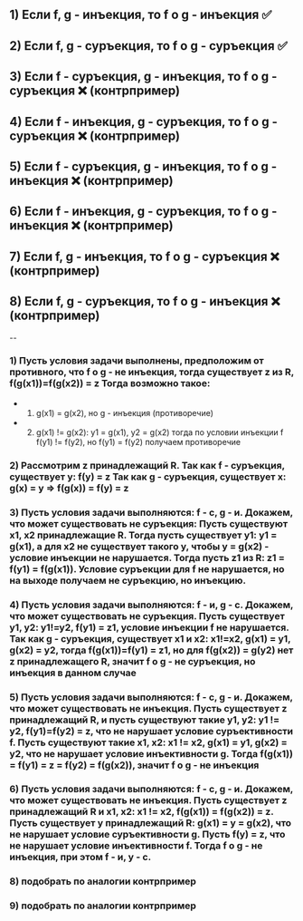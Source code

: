 ## 1) Если f, g - инъекция, то f o g - инъекция                 ✅
## 2) Если f, g - суръекция, то f o g - суръекция               ✅
## 3) Если f - суръекция, g - инъекция, то f o g - суръекция    ❌ (контрпример)
## 4) Если f - инъекция, g - суръекция, то f o g - суръекция    ❌ (контрпример)
## 5) Если f - суръекция, g - инъекция, то f o g - инъекция     ❌ (контрпример)
## 6) Если f - инъекция, g - суръекция, то f o g - инъекция     ❌ (контрпример)
## 7) Если f, g - инъекция, то f o g - суръекция                ❌ (контрпример)
## 8) Если f, g - суръекция, то f o g - инъекция                ❌ (контрпример)
--

### 1) Пусть условия задачи выполнены, предположим от противного, что f o g - не инъекция, тогда существует z из R, f(g(x1))=f(g(x2)) = z Тогда возможно такое:
- 1. g(x1) = g(x2), но g - инъекция (противоречие)
- 2. g(x1) != g(x2): y1 = g(x1), y2 = g(x2) тогда по условии инъекции f f(y1) != f(y2), но f(y1) = f(y2) получаем противоречие

### 2) Рассмотрим z принадлежащий R. Так как f - cyръекция, существует y: f(y) = z Так как g - суръекция, существует x: g(x) = y => f(g(x)) = f(y) = z

### 3) Пусть условия задачи выполняются: f - с, g - и. Докажем, что может существовать не суръекция: Пусть существуют x1, x2 принадлежащие R. Тогда пусть существует y1: y1 = g(x1), а для x2 не существует такого y, чтобы y = g(x2) - условие инъекции не нарушается. Тогда пусть z1 из R: z1 = f(y1) = f(g(x1)). Условие суръекции для f не нарушается, но на выходе получаем не суръекцию, но инъекцию.

### 4) Пусть условия задачи выполняются: f - и, g - с. Докажем, что может существовать не суръекция. Пусть существует y1, y2: y1!=y2, f(y1) = z1, условие инъекции f не нарушается. Так как g - cyръекция, существует x1 и x2: x1!=x2, g(x1) = y1, g(x2) = y2, тогда f(g(x1))=f(y1) = z1, но для f(g(x2)) = g(y2) нет z принадлежащего R, значит f o g - не суръекция, но инъекция в данном случае

### 5) Пусть условия задачи выполняются: f - с, g - и. Докажем, что может существовать не инъекция. Пусть существует z принадлежащий R, и пусть существуют такие y1, y2: y1 != y2, f(y1)=f(y2) = z, что не нарушает условие суръективности f. Пусть существуют такие x1, x2: x1 != x2, g(x1) = y1, g(x2) = y2, что не нарушает условие инъективности g. Тогда f(g(x1)) = f(y1) = z = f(y2) = f(g(x2)), значит f o g - не инъекция

### 6) Пусть условия задачи выполняются: f - с, g - и. Докажем, что может существовать не инъекция. Пусть существует z принадлежащий R и x1, x2: x1 != x2, f(g(x1)) = f(g(x2)) = z. Пусть существует y принадлежащий R: g(x1) = y = g(x2), что не нарушает условие суръективности g. Пусть f(y) = z, что не нарушает условие инъективности f. Тогда f o g - не инъекция, при этом f - и, y - с.

### 8) подобрать по аналогии контрпример
### 9) подобрать по аналогии контрпример